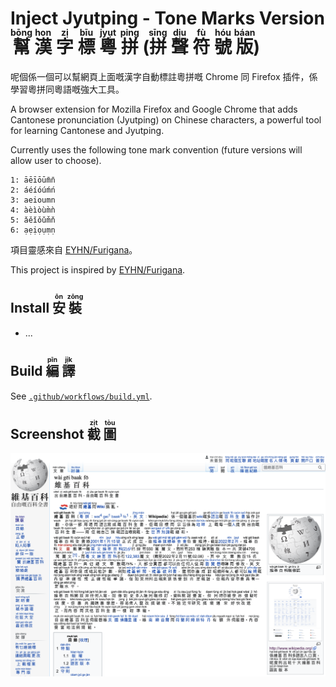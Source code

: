 <h1>Inject Jyutping - Tone Marks Version <ruby>幫<rt>bōng</rt></ruby> <ruby>漢<rt>hon</rt></ruby> <ruby>字<rt>zị</rt></ruby> <ruby>標<rt>bīu</rt></ruby> <ruby>粵<rt>jyụt</rt></ruby> <ruby>拼<rt>ping</rt></ruby> (<ruby>拼<rt>sīng</rt></ruby> <ruby>聲<rt>dịu</rt></ruby> <ruby>符<rt>fù</rt></ruby> <ruby>號<rt>hóu</rt></ruby> <ruby>版<rt>báan</rt></ruby>) </h1>

呢個係一個可以幫網頁上面嘅漢字自動標註粵拼嘅 Chrome 同 Firefox 插件，係學習粵拼同粵語嘅強大工具。

A browser extension for Mozilla Firefox and Google Chrome that adds Cantonese pronunciation (Jyutping) on Chinese characters, a powerful tool for learning Cantonese and Jyutping.

Currently uses the following tone mark convention (future versions will allow user to choose).

```
1: āēīōūm̄n̄
2: áéíóúḿń
3: aeioumn
4: àèìòùm̀ǹ
5: ǎěǐǒǔm̌ň
6: ạẹịọụṃṇ
```

項目靈感來自 [EYHN/Furigana](https://github.com/EYHN/Furigana)。

This project is inspired by [EYHN/Furigana](https://github.com/EYHN/Furigana).

<h2>Install <ruby>安<rt>ōn</rt></ruby> <ruby>裝<rt>zōng</rt></ruby> </h2>

- ...

<h2>Build <ruby>編<rt>pīn</rt></ruby> <ruby>譯<rt>jịk</rt></ruby> </h2>

See [`.github/workflows/build.yml`](.github/workflows/build.yml).

<h2>Screenshot <ruby>截<rt>zịt</rt></ruby> <ruby>圖<rt>tòu</rt></ruby> </h2>

![](./demo.jpg)

